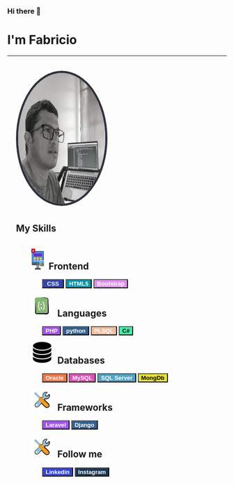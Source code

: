 ### Hi there 👋

<!--header-->
<a href="https://www.linkedin.com/in/fabricio-galarza-7bb174b9/" style="text-align:center; text-decoration:none"><h1> I'm Fabricio</h1></a>
<hr>
<div style="padding:20px">
<img src="FGalarzaDev.jpeg" alt="Fabricio Galarza" width="200" height="300" 
style="border-radius:50%; border:5px solid rgb(45,50,59); margin-bottom:7px;">

<!--Skills-->
<h2>My Skills</h2>
<div style="padding-left: 20px; padding-top: 15px">
<div style="display: flex; padding-left: 15px;">
<img src="frontEnd.png" alt="Front End" width="30" height="50" style="padding-right: 10px;">
<h2>Frontend</h2>
</div>
<div style="padding-left: 40px;">
<button type="button" width="100" height="70" style="background-color: rgb(51, 69, 167); color: white; width: 50px;">
<strong>CSS</strong>
</button>
<button type="button" width="100" height="70" style="background-color: rgb(11, 149, 168); color: white; ">
<strong>HTML5</strong>
</button>
<button type="button" width="100" height="70" style="background-color: rgb(220, 146, 236); color: white; ">
<strong>Bootstrap</strong>
</button>
</div>

</div>
<div style="padding-left: 20px; padding-top: 15px">
<div style="display: flex; padding-left: 15px;">
<img src="backEnd.png" alt="Back End" width="50" height="50" style="padding-right: 10px;">
<h2>Languages</h2>
</div>
<div style="padding-left: 40px;">
<button type="button" width="100" height="70" style="background-color: rgb(165, 85, 236); color: white;">
<strong>PHP</strong>
</button>
<button type="button" width="100" height="70" style="background-color: rgb(53, 96, 143); color: white;">
<strong>python</strong>
</button>
<button type="button" width="100" height="70" style="background-color: rgb(239, 188, 156); color: white;">
<strong>PLSQL</strong>
</button>
<button type="button" width="600" height="200" style="background-color: rgb(72, 233, 166); color: rgb(16, 8, 8);">
<strong>C#</strong>
</button>
</div>
</div>
<div style="padding-left: 20px; padding-top: 15px">
<div style="display: flex; padding-left: 15px;">
<img src="databases.png" alt="Back End" width="50" height="50" style="padding-right: 10px;">
<h2>Databases</h2>
</div>
<div style="padding-left: 40px;">
<button type="button" width="100" height="70" style="background-color: rgb(239, 118, 70); color: white;">
<strong>Oracle</strong>
</button>
<button type="button" width="100" height="70" style="background-color: rgb(224, 81, 184); color: white;">
<strong>MySQL</strong>
</button>
<button type="button" width="100" height="70" style="background-color: rgb(80, 163, 193); color: white;">
<strong>SQL Server</strong>
</button>
<button type="button" width="100" height="70" style="background-color: rgb(228, 225, 54); color: rgb(16, 8, 8);">
<strong>MongDb</strong>
</button>
</div>
</div>
<div style="padding-left: 20px; padding-top: 15px">
<div style="display: flex; padding-left: 15px;">
<img src="tools.png" alt="Back End" width="50" height="50" style="padding-right: 10px;">
<h2>Frameworks</h2>
</div>
<div style="padding-left: 40px;">
<button type="button" width="100" height="70" style="background-color: rgb(165, 85, 236); color: white;">
<strong>Laravel</strong>
</button>
<button type="button" width="100" height="70" style="background-color: rgb(53, 96, 143); color: white;">
<strong>Django</strong>
</button>
</div>
</div>
<div style="padding-left: 20px; padding-top: 15px">
<div style="display: flex; padding-left: 15px;">
<img src="tools.png" alt="Back End" width="50" height="50" style="padding-right: 10px;">
<h2>Follow me</h2>
</div>
<div style="padding-left: 40px;">
<button type="button" width="100" height="70" style="background-color: rgb(54, 68, 212); color: white;">
<strong>Linkedin</strong>
</button>
<button type="button" width="100" height="70" style="background-color: rgb(26, 55, 85); color: white;">
<strong>Instagram</strong>
</button>
</div>
</div>
</div>






